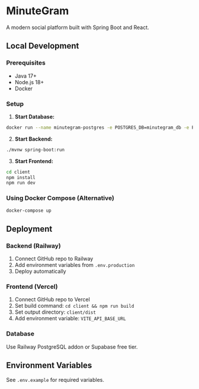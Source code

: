 # MinuteGram

A modern social platform built with Spring Boot and React.

## Local Development

### Prerequisites
- Java 17+
- Node.js 18+
- Docker

### Setup

1. **Start Database:**
```bash
docker run --name minutegram-postgres -e POSTGRES_DB=minutegram_db -e POSTGRES_USER=postgres -e POSTGRES_PASSWORD=postgres -p 5432:5432 -d postgres:13
```

2. **Start Backend:**
```bash
./mvnw spring-boot:run
```

3. **Start Frontend:**
```bash
cd client
npm install
npm run dev
```

### Using Docker Compose (Alternative)
```bash
docker-compose up
```

## Deployment

### Backend (Railway)
1. Connect GitHub repo to Railway
2. Add environment variables from `.env.production`
3. Deploy automatically

### Frontend (Vercel)
1. Connect GitHub repo to Vercel
2. Set build command: `cd client && npm run build`
3. Set output directory: `client/dist`
4. Add environment variable: `VITE_API_BASE_URL`

### Database
Use Railway PostgreSQL addon or Supabase free tier.

## Environment Variables

See `.env.example` for required variables.